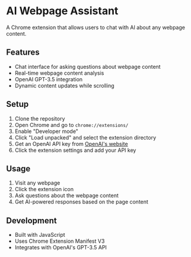 # AI Webpage Assistant

A Chrome extension that allows users to chat with AI about any webpage content.

## Features
- Chat interface for asking questions about webpage content
- Real-time webpage content analysis
- OpenAI GPT-3.5 integration
- Dynamic content updates while scrolling

## Setup
1. Clone the repository
2. Open Chrome and go to `chrome://extensions/`
3. Enable "Developer mode"
4. Click "Load unpacked" and select the extension directory
5. Get an OpenAI API key from [OpenAI's website](https://platform.openai.com/api-keys)
6. Click the extension settings and add your API key

## Usage
1. Visit any webpage
2. Click the extension icon
3. Ask questions about the webpage content
4. Get AI-powered responses based on the page content

## Development
- Built with JavaScript
- Uses Chrome Extension Manifest V3
- Integrates with OpenAI's GPT-3.5 API 